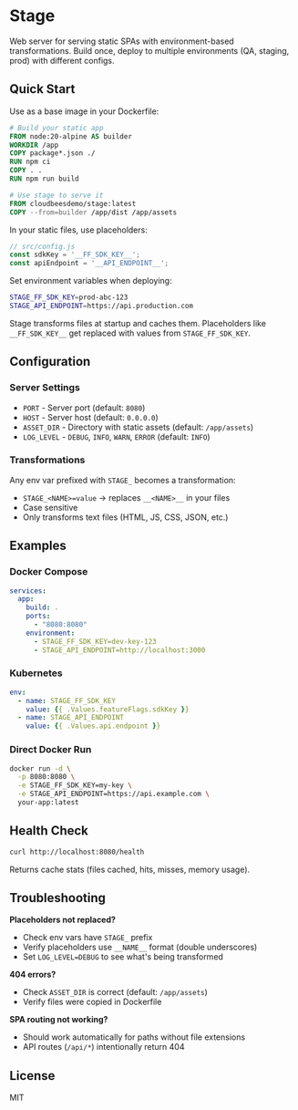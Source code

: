 # Stage

Web server for serving static SPAs with environment-based transformations. Build once, deploy to multiple environments (QA, staging, prod) with different configs.

## Quick Start

Use as a base image in your Dockerfile:

```dockerfile
# Build your static app
FROM node:20-alpine AS builder
WORKDIR /app
COPY package*.json ./
RUN npm ci
COPY . .
RUN npm run build

# Use stage to serve it
FROM cloudbeesdemo/stage:latest
COPY --from=builder /app/dist /app/assets
```

In your static files, use placeholders:

```javascript
// src/config.js
const sdkKey = '__FF_SDK_KEY__';
const apiEndpoint = '__API_ENDPOINT__';
```

Set environment variables when deploying:

```bash
STAGE_FF_SDK_KEY=prod-abc-123
STAGE_API_ENDPOINT=https://api.production.com
```

Stage transforms files at startup and caches them. Placeholders like `__FF_SDK_KEY__` get replaced with values from `STAGE_FF_SDK_KEY`.

## Configuration

### Server Settings

- `PORT` - Server port (default: `8080`)
- `HOST` - Server host (default: `0.0.0.0`)
- `ASSET_DIR` - Directory with static assets (default: `/app/assets`)
- `LOG_LEVEL` - `DEBUG`, `INFO`, `WARN`, `ERROR` (default: `INFO`)

### Transformations

Any env var prefixed with `STAGE_` becomes a transformation:

- `STAGE_<NAME>=value` → replaces `__<NAME>__` in your files
- Case sensitive
- Only transforms text files (HTML, JS, CSS, JSON, etc.)

## Examples

### Docker Compose

```yaml
services:
  app:
    build: .
    ports:
      - "8080:8080"
    environment:
      - STAGE_FF_SDK_KEY=dev-key-123
      - STAGE_API_ENDPOINT=http://localhost:3000
```

### Kubernetes

```yaml
env:
  - name: STAGE_FF_SDK_KEY
    value: {{ .Values.featureFlags.sdkKey }}
  - name: STAGE_API_ENDPOINT
    value: {{ .Values.api.endpoint }}
```

### Direct Docker Run

```bash
docker run -d \
  -p 8080:8080 \
  -e STAGE_FF_SDK_KEY=my-key \
  -e STAGE_API_ENDPOINT=https://api.example.com \
  your-app:latest
```

## Health Check

```bash
curl http://localhost:8080/health
```

Returns cache stats (files cached, hits, misses, memory usage).

## Troubleshooting

**Placeholders not replaced?**
- Check env vars have `STAGE_` prefix
- Verify placeholders use `__NAME__` format (double underscores)
- Set `LOG_LEVEL=DEBUG` to see what's being transformed

**404 errors?**
- Check `ASSET_DIR` is correct (default: `/app/assets`)
- Verify files were copied in Dockerfile

**SPA routing not working?**
- Should work automatically for paths without file extensions
- API routes (`/api/*`) intentionally return 404

## License

MIT
